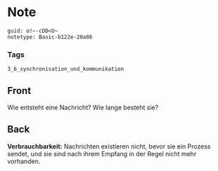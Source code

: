 # Note
```
guid: o!~-cDD<U~
notetype: Basic-b122e-20a86
```

### Tags
```
3_6_synchronisation_und_kommunikation
```

## Front
Wie entsteht eine Nachricht? Wie lange besteht sie?

## Back
<b>Verbrauchbarkeit:</b> Nachrichten existieren nicht, bevor sie
ein Prozess sendet, und sie sind nach ihrem Empfang in der Regel
nicht mehr vorhanden.
